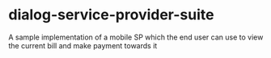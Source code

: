 # dialog-service-provider-suite
A sample implementation of a mobile SP which the end user can use to view the current bill and make payment towards it
